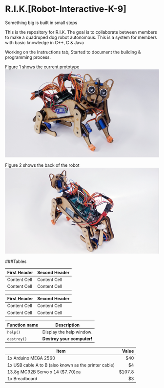 # R.I.K.[Robot-Interactive-K-9]
Something big is built in small steps

This is the repository for R.I.K.
The goal is to collaborate between members to make a quadruped dog robot autonomous. 
This is a system for members with basic knowledge in C++, C & Java 

Working on the Instructions tab, Started to document the building & programming process.

Figure 1 shows the current prototype
![alt text](https://github.com/abel09011/R.I.K.-Robot-Interactive-K-9/blob/master/RIK%20Final%20Design.png)

Figure 2 shows the back of the robot
![alt text](https://github.com/abel09011/R.I.K.-Robot-Interactive-K-9/blob/master/RIK's%20Back.png)

###Tables
                    
First Header  | Second Header
------------- | -------------
Content Cell  | Content Cell
Content Cell  | Content Cell 

| First Header  | Second Header |
| ------------- | ------------- |
| Content Cell  | Content Cell  |
| Content Cell  | Content Cell  |

| Function name | Description                    |
| ------------- | ------------------------------ |
| `help()`      | Display the help window.       |
| `destroy()`   | **Destroy your computer!**     |

| Item                                                     | Value  |
| -------------------------------------------------------- | ------:|
| 1x Arduino MEGA 2560                                     | $40    |
| 1x USB cable A to B (also known as the printer cable)    | $4     |
| 13.8g MG92B Servo x 14 ($7.70)ea                         | $107.8 |
| 1x Breadboard                                            | $3     |
